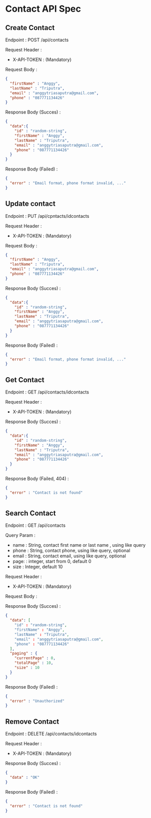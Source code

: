 # Contact API Spec

## Create Contact

Endpoint : POST /api/contacts

Request Header :
- X-API-TOKEN : (Mandatory)

Request Body :

```json
{
  "firstName" : "Anggy",
  "lastName" : "Triputra",
  "email" : "anggytriasaputra@gmail.com",
  "phone" : "087771134426"
}
```

Response Body (Succes) :

```json
{
  "data":{
    "id" : "random-string",
    "firstName" : "Anggy",
    "lastName" : "Triputra",
    "email" : "anggytriasaputra@gmail.com",
    "phone" : "087771134426"
  }
}
```

Response Body (Failed) :

```json
{
  "error" : "Email format, phone format invalid, ..."
}
```

## Update contact

Endpoint : PUT /api/cpntacts/idcontacts

Request Header :
- X-API-TOKEN : (Mandatory)

Request Body :


```json
{
  "firstName" : "Anggy",
  "lastName" : "Triputra",
  "email" : "anggytriasaputra@gmail.com",
  "phone" : "087771134426"
}
```

Response Body (Succes) :


```json
{
  "data":{
    "id" : "random-string",
    "firstName" : "Anggy",
    "lastName" : "Triputra",
    "email" : "anggytriasaputra@gmail.com",
    "phone" : "087771134426"
  }
}
```

Response Body (Failed) :

```json
{
  "error" : "Email format, phone format invalid, ..."
}
```

## Get Contact

Endpoint : GET /api/contacts/idcontacts

Request Header :
- X-API-TOKEN : (Mandatory)


Response Body (Succes) :
```json
{
  "data":{
    "id" : "random-string",
    "firstName" : "Anggy",
    "lastName" : "Triputra",
    "email" : "anggytriasaputra@gmail.com",
    "phone" : "087771134426"
  }
}
```


Response Body (Failed, 404) :

```json
{
  "error" : "Contact is not found"
}
```


## Search Contact
Endpoint : GET /api/contacts

Query Param :

- name : String, contact first name or last name , using like query
- phone : String, contact phone, using like query, optional
- email : String, contact email, using like query, optional
- page: : integer, start from 0, default 0
- size : Integer, default 10

Request Header :
- X-API-TOKEN : (Mandatory)

Request Body :

Response Body (Succes) :

```json
{
  "data": [
    "id" : "random-string",
    "firstName" : "Anggy",
    "lastName" : "Triputra",
    "email" : "anggytriasaputra@gmail.com",
    "phone" : "087771134426"
  ],
  "paging" : {
    "currentPage" : 0,
    "totalPage" : 10,
    "size" : 10
  }
}
```

Response Body (Failed) :

```json
{
  "error" : "Unauthorized"
}
```

## Remove Contact

Endpoint : DELETE /api/contacts/idcontacts

Request Header :
- X-API-TOKEN : (Mandatory)



Response Body (Succes) :

```json
{
  "data" : "OK"
}
```

Response Body (Failed) :

```json
{
  "error" : "Contact is not found"
}
```